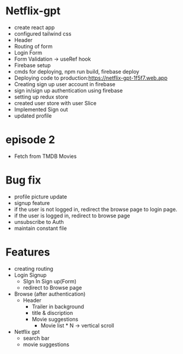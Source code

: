# Netflix-gpt

- create react app
- configured tailwind css
- Header
- Routing of form
- Login Form
- Form Validation -> useRef hook
- Firebase setup
- cmds for deploying, npm run build, firebase deploy
- Deploying code to production:https://netflix-gpt-1f5f7.web.app
- Creating sign up user account in firebase
- sign in/sign up authentication using firebase
- setting up redux store
- created user store with user Slice
- Implemented Sign out
- updated profile

# episode 2

- Fetch from TMDB Movies

# Bug fix

- profile picture update
- signup feature
- if the user is not logged in, redirect the browse page to login page.
- if the user is logged in, redirect to browse page
- unsubscribe to Auth
- maintain constant file

# Features

- creating routing
- Login Signup
  - SIgn In Sign up(Form)
  - redirect to Browse page
- Browse (after authentication)
  - Header
    - Trailer in background
    - title & discription
    - Movie suggestions
      - Movie list \* N -> vertical scroll
- Netflix gpt
  - search bar
  - movie suggestions
